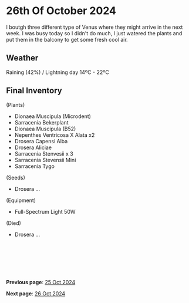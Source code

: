 # 26th Of October 2024

I boutgh three different type of Venus where they might arrive in the next week. I was busy today so I didn't do much, I just watered the plants and put them in the balcony to get some fresh cool air.


## Weather

Raining (42%) / Lightning day 14ºC - 22ºC


## Final Inventory

(Plants)
- Dionaea Muscipula (Microdent)
- Sarracenia Bekerplant
- Dionaea Muscipula (B52)
- Nepenthes Ventricosa X Alata x2
- Drosera Capensi Alba
- Drosera Aliciae
- Sarracenia Stenvesii x 3
- Sarracenia Stevensii Mini
- Sarracenia Tygo

(Seeds)
- Drosera ...

(Equipment)
- Full-Spectrum Light 50W

(Died)
- Drosera ...

<br>
<br>
<br>
<br>
<br>

**Previous page**: <a href="./25_oct_2024">25 Oct 2024</a>

**Next page**: <a href="./26_oct_2024">26 Oct 2024</a>
<br>
<br>
<br>
<br>
<br>
<br>